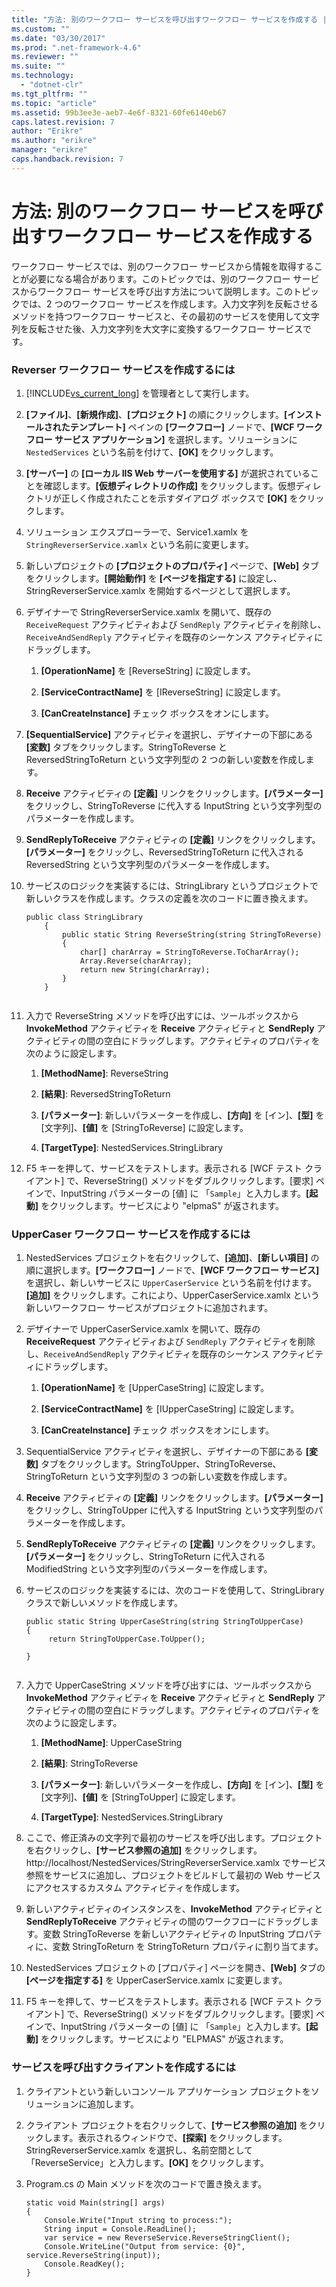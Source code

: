 ```yaml
---
title: "方法: 別のワークフロー サービスを呼び出すワークフロー サービスを作成する | Microsoft Docs"
ms.custom: ""
ms.date: "03/30/2017"
ms.prod: ".net-framework-4.6"
ms.reviewer: ""
ms.suite: ""
ms.technology: 
  - "dotnet-clr"
ms.tgt_pltfrm: ""
ms.topic: "article"
ms.assetid: 99b3ee3e-aeb7-4e6f-8321-60fe6140eb67
caps.latest.revision: 7
author: "Erikre"
ms.author: "erikre"
manager: "erikre"
caps.handback.revision: 7
---
```

# 方法: 別のワークフロー サービスを呼び出すワークフロー サービスを作成する
ワークフロー サービスでは、別のワークフロー サービスから情報を取得することが必要になる場合があります。このトピックでは、別のワークフロー サービスからワークフロー サービスを呼び出す方法について説明します。このトピックでは、2 つのワークフロー サービスを作成します。入力文字列を反転させるメソッドを持つワークフロー サービスと、その最初のサービスを使用して文字列を反転させた後、入力文字列を大文字に変換するワークフロー サービスです。  
  
### Reverser ワークフロー サービスを作成するには  
  
1.  [!INCLUDE[vs_current_long](../../../../includes/vs-current-long-md.md)] を管理者として実行します。  
  
2.  **\[ファイル\]**、**\[新規作成\]**、**\[プロジェクト\]** の順にクリックします。**\[インストールされたテンプレート\]** ペインの **\[ワークフロー\]** ノードで、**\[WCF ワークフロー サービス アプリケーション\]** を選択します。ソリューションに `NestedServices` という名前を付けて、**\[OK\]** をクリックします。  
  
3.  **\[サーバー\]** の **\[ローカル IIS Web サーバーを使用する\]** が選択されていることを確認します。**\[仮想ディレクトリの作成\]** をクリックします。仮想ディレクトリが正しく作成されたことを示すダイアログ ボックスで **\[OK\]** をクリックします。  
  
4.  ソリューション エクスプローラーで、Service1.xamlx を `StringReverserService.xamlx` という名前に変更します。  
  
5.  新しいプロジェクトの **\[プロジェクトのプロパティ\]** ページで、**\[Web\]** タブをクリックします。**\[開始動作\]** を **\[ページを指定する\]** に設定し、StringReverserService.xamlx を開始するページとして選択します。  
  
6.  デザイナーで StringReverserService.xamlx を開いて、既存の `ReceiveRequest` アクティビティおよび `SendReply` アクティビティを削除し、`ReceiveAndSendReply` アクティビティを既存のシーケンス アクティビティにドラッグします。  
  
    1.  **\[OperationName\]** を \[ReverseString\] に設定します。  
  
    2.  **\[ServiceContractName\]** を \[IReverseString\] に設定します。  
  
    3.  **\[CanCreateInstance\]** チェック ボックスをオンにします。  
  
7.  **\[SequentialService\]** アクティビティを選択し、デザイナーの下部にある **\[変数\]** タブをクリックします。StringToReverse と ReversedStringToReturn という文字列型の 2 つの新しい変数を作成します。  
  
8.  **Receive** アクティビティの **\[定義\]** リンクをクリックします。**\[パラメーター\]** をクリックし、StringToReverse に代入する InputString という文字列型のパラメーターを作成します。  
  
9. **SendReplyToReceive** アクティビティの **\[定義\]** リンクをクリックします。**\[パラメーター\]** をクリックし、ReversedStringToReturn に代入される  ReversedString という文字列型のパラメーターを作成します。  
  
10. サービスのロジックを実装するには、StringLibrary というプロジェクトで新しいクラスを作成します。クラスの定義を次のコードに置き換えます。  
  
    ```  
    public class StringLibrary  
        {  
            public static String ReverseString(string StringToReverse)  
            {  
                char[] charArray = StringToReverse.ToCharArray();  
                Array.Reverse(charArray);  
                return new String(charArray);  
            }  
        }  
  
    ```  
  
11. 入力で ReverseString メソッドを呼び出すには、ツールボックスから **InvokeMethod** アクティビティを **Receive** アクティビティと **SendReply** アクティビティの間の空白にドラッグします。アクティビティのプロパティを次のように設定します。  
  
    1.  **\[MethodName\]**: ReverseString  
  
    2.  **\[結果\]**: ReversedStringToReturn  
  
    3.  **\[パラメーター\]**: 新しいパラメーターを作成し、**\[方向\]** を \[イン\]、**\[型\]** を \[文字列\]、**\[値\]** を \[StringToReverse\] に設定します。  
  
    4.  **\[TargetType\]**: NestedServices.StringLibrary  
  
12. F5 キーを押して、サービスをテストします。表示される \[WCF テスト クライアント\] で、ReverseString\(\) メソッドをダブルクリックします。\[要求\] ペインで、InputString パラメーターの \[値\] に 「`Sample`」と入力します。**\[起動\]** をクリックします。サービスにより "elpmaS" が返されます。  
  
### UpperCaser ワークフロー サービスを作成するには  
  
1.  NestedServices プロジェクトを右クリックして、**\[追加\]**、**\[新しい項目\]** の順に選択します。**\[ワークフロー\]** ノードで、**\[WCF ワークフロー サービス\]** を選択し、新しいサービスに `UpperCaserService` という名前を付けます。**\[追加\]** をクリックします。これにより、UpperCaserService.xamlx という新しいワークフロー サービスがプロジェクトに追加されます。  
  
2.  デザイナーで UpperCaserService.xamlx を開いて、既存の **ReceiveRequest** アクティビティおよび `SendReply` アクティビティを削除し、`ReceiveAndSendReply` アクティビティを既存のシーケンス アクティビティにドラッグします。  
  
    1.  **\[OperationName\]** を \[UpperCaseString\] に設定します。  
  
    2.  **\[ServiceContractName\]** を \[IUpperCaseString\] に設定します。  
  
    3.  **\[CanCreateInstance\]** チェック ボックスをオンにします。  
  
3.  SequentialService アクティビティを選択し、デザイナーの下部にある **\[変数\]** タブをクリックします。StringToUpper、StringToReverse、StringToReturn という文字列型の 3 つの新しい変数を作成します。  
  
4.  **Receive** アクティビティの **\[定義\]** リンクをクリックします。**\[パラメーター\]** をクリックし、StringToUpper に代入する InputString という文字列型のパラメーターを作成します。  
  
5.  **SendReplyToReceive** アクティビティの **\[定義\]** リンクをクリックします。**\[パラメーター\]** をクリックし、StringToReturn に代入される ModifiedString という文字列型のパラメーターを作成します。  
  
6.  サービスのロジックを実装するには、次のコードを使用して、StringLibrary クラスで新しいメソッドを作成します。  
  
    ```  
    public static String UpperCaseString(string StringToUpperCase)  
    {  
         return StringToUpperCase.ToUpper();  
  
    }  
  
    ```  
  
7.  入力で UpperCaseString メソッドを呼び出すには、ツールボックスから **InvokeMethod** アクティビティを **Receive** アクティビティと **SendReply** アクティビティの間の空白にドラッグします。アクティビティのプロパティを次のように設定します。  
  
    1.  **\[MethodName\]**: UpperCaseString  
  
    2.  **\[結果\]**: StringToReverse  
  
    3.  **\[パラメーター\]**: 新しいパラメーターを作成し、**\[方向\]** を \[イン\]、**\[型\]** を \[文字列\]、**\[値\]** を \[StringToUpper\] に設定します。  
  
    4.  **\[TargetType\]**: NestedServices.StringLibrary  
  
8.  ここで、修正済みの文字列で最初のサービスを呼び出します。プロジェクトを右クリックし、**\[サービス参照の追加\]** をクリックします。http:\/\/localhost\/NestedServices\/StringReverserService.xamlx でサービス参照をサービスに追加し、プロジェクトをビルドして最初の Web サービスにアクセスするカスタム アクティビティを作成します。  
  
9. 新しいアクティビティのインスタンスを、**InvokeMethod** アクティビティと **SendReplyToReceive** アクティビティの間のワークフローにドラッグします。変数 StringToReverse を新しいアクティビティの InputString プロパティに、変数 StringToReturn を StringToReturn プロパティに割り当てます。  
  
10. NestedServices プロジェクトの \[プロパティ\] ページを開き、**\[Web\]** タブの **\[ページを指定する\]** を UpperCaserService.xamlx に変更します。  
  
11. F5 キーを押して、サービスをテストします。表示される \[WCF テスト クライアント\] で、ReverseString\(\) メソッドをダブルクリックします。\[要求\] ペインで、InputString パラメーターの \[値\] に 「`Sample`」と入力します。**\[起動\]** をクリックします。サービスにより "ELPMAS" が返されます。  
  
### サービスを呼び出すクライアントを作成するには  
  
1.  クライアントという新しいコンソール アプリケーション プロジェクトをソリューションに追加します。  
  
2.  クライアント プロジェクトを右クリックして、**\[サービス参照の追加\]** をクリックします。表示されるウィンドウで、**\[探索\]** をクリックします。StringReverserService.xamlx を選択し、名前空間として「ReverseService」と入力します。**\[OK\]** をクリックします。  
  
3.  Program.cs の Main メソッドを次のコードで置き換えます。  
  
    ```  
    static void Main(string[] args)  
    {  
        Console.Write("Input string to process:");  
        String input = Console.ReadLine();  
        var service = new ReverseService.ReverseStringClient();  
        Console.WriteLine("Output from service: {0}", service.ReverseString(input));  
        Console.ReadKey();  
    }  
  
    ```